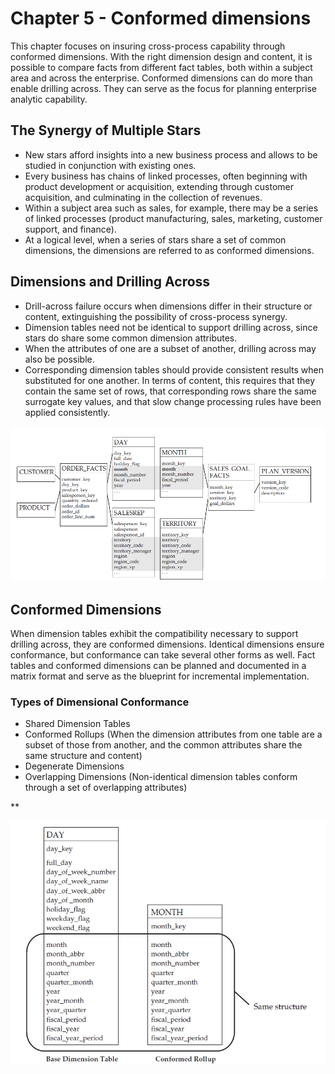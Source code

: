 # Chapter 5 - Conformed dimensions
This chapter focuses on insuring cross-process capability through conformed dimensions. With the right dimension design and content, it is possible to compare facts from different fact tables, both within a subject area and across the enterprise. Conformed dimensions can do more than enable drilling across. They can serve as the
focus for planning enterprise analytic capability. 

## The Synergy of Multiple Stars

- New stars afford insights into a new business process and allows to be studied in conjunction with existing ones.
- Every business has chains of linked processes, often beginning with product development or acquisition, extending through customer acquisition, and culminating in the collection of revenues.
- Within a subject area such as sales, for example, there may be a series of linked processes (product manufacturing, sales, marketing, customer support, and finance).
- At a logical level, when a series of stars share a set of common dimensions, the dimensions are referred to as conformed dimensions.

## Dimensions and Drilling Across
- Drill-across failure occurs when dimensions differ in their structure or content, extinguishing the possibility of cross-process synergy.
- Dimension tables need not be identical to support drilling across, since stars do share some common dimension attributes.
- When the attributes of one are a subset of another, drilling across may also be possible.
- Corresponding dimension tables should provide consistent results when substituted for one another. In terms of content, this requires that they contain the same set of rows, that corresponding rows share the same surrogate key values, and that slow change processing rules have been applied consistently. 

![Stars common atributes](https://github.com/STEFANOVIVAS/star-schema-notes/blob/main/stars_common_atributes.png)

## Conformed Dimensions

When dimension tables exhibit the compatibility necessary to support drilling across, they are conformed dimensions. Identical dimensions ensure conformance, but conformance can take several other forms as well. Fact tables and conformed dimensions can be planned and documented in a matrix format and serve as the blueprint for incremental implementation.

### Types of Dimensional Conformance

- Shared Dimension Tables
- Conformed Rollups (When the dimension attributes from one table are a subset of those from another, and the common attributes share the same structure and content)
- Degenerate Dimensions
- Overlapping Dimensions (Non-identical dimension tables conform through a set of overlapping attributes)

**

  ![Base dimensional table x Conformed rollup](https://github.com/STEFANOVIVAS/star-schema-notes/blob/main/images/conformed_rollup.png)











